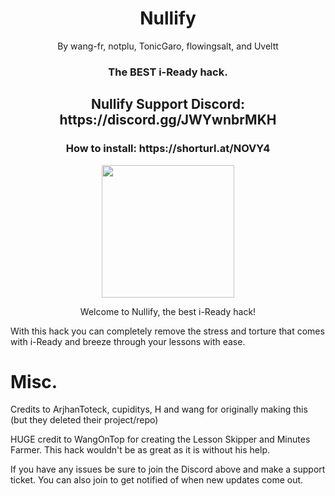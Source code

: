 <h1 align="center">Nullify</h1>
<p align="center">
By wang-fr, notplu, TonicGaro, flowingsalt, and Uveltt
</p>
<h3 align="center">The BEST i-Ready hack.</h3>
<h2 align="center">Nullify Support Discord: https://discord.gg/JWYwnbrMKH</h2>
<h3 align="center">How to install: https://shorturl.at/NOVY4</h3>

<p align="center">
<img width="212" height="212" src="https://res.cloudinary.com/dodofguiy/image/upload/v1671071889/icon_f6pwnj.png">
</p>

<p align="center">
Welcome to Nullify, the best i-Ready hack!

With this hack you can completely remove the stress and torture that comes with i-Ready and breeze through your lessons with ease.

# Misc.

Credits to ArjhanToteck, cupiditys, H and wang for originally making this (but they deleted their project/repo)

HUGE credit to WangOnTop for creating the Lesson Skipper and Minutes Farmer. This hack wouldn't be as great as it is without his help.

If you have any issues be sure to join the Discord above and make a support ticket. You can also join to get notified of when new updates come out.
</p>
